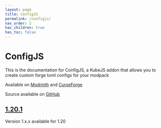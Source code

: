```yaml
---
layout: page
title: ConfigJS
permalink: /configjs/
nav_order: 2
has_children: true
has_toc: false
---
```


# ConfigJS

This is the documentation for ConfigJS, a KubeJS addon that allows you to create custom forge toml configs for your modpack

Available on [Modrinth](https://modrinth.com/mod/configjs) and [CurseForge](https://curseforge.com/minecraft/mc-mods/configjs)

Source available on [GitHub](https://github.com/Notenoughmail/ConfigJS)

## [1.20.1](1.20.1/)

Version 1.x.x available for 1.20
